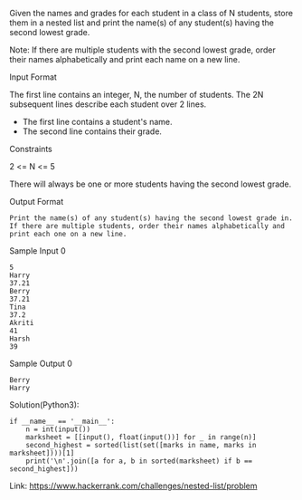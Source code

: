 Given the names and grades for each student in a class of N students, 
store them in a nested list and print the name(s) of any student(s) having the second lowest grade.

Note: If there are multiple students with the second lowest grade, order their names alphabetically and print each name on a new line.

Input Format

The first line contains an integer, N, the number of students.
The 2N subsequent lines describe each student over 2 lines.
- The first line contains a student's name.
- The second line contains their grade.

Constraints

2 <= N <= 5

There will always be one or more students having the second lowest grade.

Output Format
```
Print the name(s) of any student(s) having the second lowest grade in. If there are multiple students, order their names alphabetically and print each one on a new line.
```
Sample Input 0
```
5
Harry
37.21
Berry
37.21
Tina
37.2
Akriti
41
Harsh
39
```
Sample Output 0
```
Berry
Harry
```

Solution(Python3):
```
if __name__ == '__main__':
    n = int(input())
    marksheet = [[input(), float(input())] for _ in range(n)]
    second_highest = sorted(list(set([marks in name, marks in marksheet])))[1]
    print('\n'.join([a for a, b in sorted(marksheet) if b == second_highest]))
```

Link: https://www.hackerrank.com/challenges/nested-list/problem

